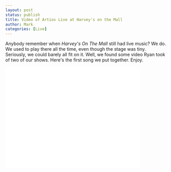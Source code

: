 ```yaml
---
layout: post
status: publish
title: Video of Artios Live at Harvey's on the Mall
author: Mark
categories: [Live]
---
```


Anybody remember when <em>Harvey's On The Mall</em> still had live
music? We do. We used to play there all the time, even though the
stage was tiny. Seriously, we could barely all fit on it. Well, we
found some video Ryan took of two of our shows. Here's the first song
we put together. Enjoy.

<iframe width="420" height="315" src="//www.youtube.com/embed/EudHGH2PrLE"
	frameborder="0" allowfullscreen></iframe>
